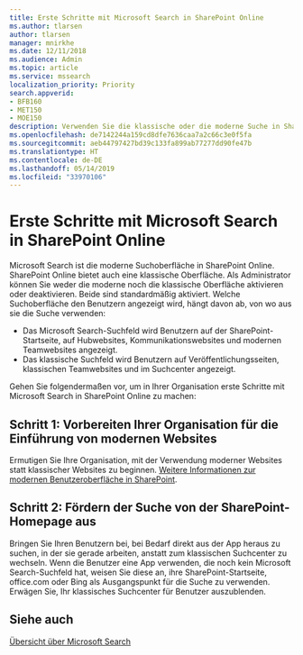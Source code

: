 ```yaml
---
title: Erste Schritte mit Microsoft Search in SharePoint Online
ms.author: tlarsen
author: tlarsen
manager: mnirkhe
ms.date: 12/11/2018
ms.audience: Admin
ms.topic: article
ms.service: mssearch
localization_priority: Priority
search.appverid:
- BFB160
- MET150
- MOE150
description: Verwenden Sie die klassische oder die moderne Suche in SharePoint Online?
ms.openlocfilehash: de7142244a159cd8dfe7636caa7a2c66c3e0f5fa
ms.sourcegitcommit: aeb44797427bd39c133fa899ab77277dd90fe47b
ms.translationtype: HT
ms.contentlocale: de-DE
ms.lasthandoff: 05/14/2019
ms.locfileid: "33970106"
---
```

# <a name="get-started-with-microsoft-search-in-sharepoint-online"></a>Erste Schritte mit Microsoft Search in SharePoint Online

Microsoft Search ist die moderne Suchoberfläche in SharePoint Online. SharePoint Online bietet auch eine klassische Oberfläche. Als Administrator können Sie weder die moderne noch die klassische Oberfläche aktivieren oder deaktivieren. Beide sind standardmäßig aktiviert. Welche Suchoberfläche den Benutzern angezeigt wird, hängt davon ab, von wo aus sie die Suche verwenden:

- Das Microsoft Search-Suchfeld wird Benutzern auf der SharePoint-Startseite, auf Hubwebsites, Kommunikationswebsites und modernen Teamwebsites angezeigt. 
- Das klassische Suchfeld wird Benutzern auf Veröffentlichungsseiten, klassischen Teamwebsites und im Suchcenter angezeigt.

Gehen Sie folgendermaßen vor, um in Ihrer Organisation erste Schritte mit Microsoft Search in SharePoint Online zu machen: 
## <a name="step-1-get-your-organization-to-adopt-modern-sites"></a>Schritt 1: Vorbereiten Ihrer Organisation für die Einführung von modernen Websites 
Ermutigen Sie Ihre Organisation, mit der Verwendung moderner Websites statt klassischer Websites zu beginnen. [Weitere Informationen zur modernen Benutzeroberfläche in SharePoint](https://support.office.com/article/SharePoint-classic-and-modern-experiences-5725c103-505d-4a6e-9350-300d3ec7d73f).
## <a name="step-2-promote-searching-from-the-sharepoint-home-page"></a>Schritt 2: Fördern der Suche von der SharePoint-Homepage aus 
Bringen Sie Ihren Benutzern bei, bei Bedarf direkt aus der App heraus zu suchen, in der sie gerade arbeiten, anstatt zum klassischen Suchcenter zu wechseln. Wenn die Benutzer eine App verwenden, die noch kein Microsoft Search-Suchfeld hat, weisen Sie diese an, ihre SharePoint-Startseite, office.com oder Bing als Ausgangspunkt für die Suche zu verwenden. Erwägen Sie, Ihr klassisches Suchcenter für Benutzer auszublenden.

## <a name="see-also"></a>Siehe auch
[Übersicht über Microsoft Search ](overview-microsoft-search.md)